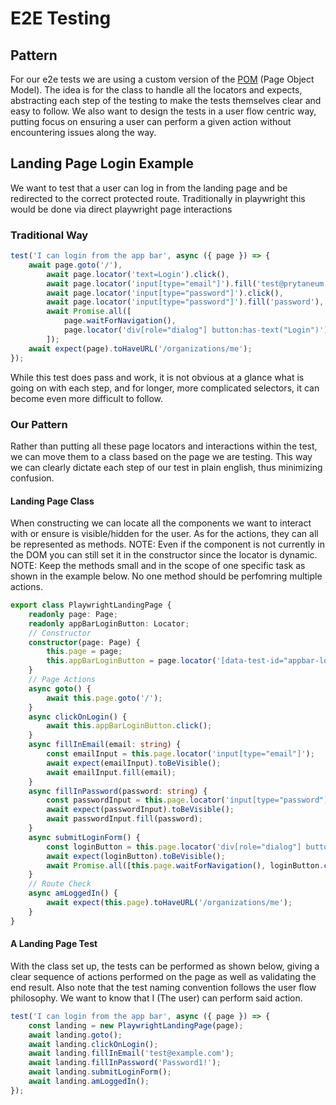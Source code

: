 # E2E Testing

## Pattern

For our e2e tests we are using a custom version of the [POM](https://playwright.dev/docs/pom) (Page Object Model). The idea is for the class to handle all the locators and expects, abstracting each step of the testing to make the tests themselves clear and easy to follow. We also want to design the tests in a user flow centric way, putting focus on ensuring a user can perform a given action without encountering issues along the way.

## Landing Page Login Example

We want to test that a user can log in from the landing page and be redirected to the correct protected route. Traditionally in playwright this would be done via direct playwright page interactions

### Traditional Way

```ts
test('I can login from the app bar', async ({ page }) => {
    await page.goto('/'),
        await page.locator('text=Login').click(),
        await page.locator('input[type="email"]').fill('test@prytaneum.io'),
        await page.locator('input[type="password"]').click(),
        await page.locator('input[type="password"]').fill('password'),
        await Promise.all([
            page.waitForNavigation(),
            page.locator('div[role="dialog"] button:has-text("Login")').click(),
        ]);
    await expect(page).toHaveURL('/organizations/me');
});
```

While this test does pass and work, it is not obvious at a glance what is going on with each step, and for longer, more complicated selectors, it can become even more difficult to follow.

### Our Pattern

Rather than putting all these page locators and interactions within the test, we can move them to a class based on the page we are testing. This way we can clearly dictate each step of our test in plain english, thus minimizing confusion.

#### Landing Page Class

When constructing we can locate all the components we want to interact with or ensure is visible/hidden for the user.
As for the actions, they can all be represented as methods.
NOTE: Even if the component is not currently in the DOM you can still set it in the constructor since the locator is dynamic.
NOTE: Keep the methods small and in the scope of one specific task as shown in the example below. No one method should be perfomring multiple actions.

```ts
export class PlaywrightLandingPage {
    readonly page: Page;
    readonly appBarLoginButton: Locator;
    // Constructor
    constructor(page: Page) {
        this.page = page;
        this.appBarLoginButton = page.locator('[data-test-id="appbar-login-button"]');
    }
    // Page Actions
    async goto() {
        await this.page.goto('/');
    }
    async clickOnLogin() {
        await this.appBarLoginButton.click();
    }
    async fillInEmail(email: string) {
        const emailInput = this.page.locator('input[type="email"]');
        await expect(emailInput).toBeVisible();
        await emailInput.fill(email);
    }
    async fillInPassword(password: string) {
        const passwordInput = this.page.locator('input[type="password"]').first();
        await expect(passwordInput).toBeVisible();
        await passwordInput.fill(password);
    }
    async submitLoginForm() {
        const loginButton = this.page.locator('div[role="dialog"] button:has-text("Login")');
        await expect(loginButton).toBeVisible();
        await Promise.all([this.page.waitForNavigation(), loginButton.click()]);
    }
    // Route Check
    async amLoggedIn() {
        await expect(this.page).toHaveURL('/organizations/me');
    }
}
```

#### A Landing Page Test

With the class set up, the tests can be performed as shown below, giving a clear sequence of actions performed on the page as well as validating the end result. Also note that the test naming convention follows the user flow philosophy. We want to know that I (The user) can perform said action.

```ts
test('I can login from the app bar', async ({ page }) => {
    const landing = new PlaywrightLandingPage(page);
    await landing.goto();
    await landing.clickOnLogin();
    await landing.fillInEmail('test@example.com');
    await landing.fillInPassword('Password1!');
    await landing.submitLoginForm();
    await landing.amLoggedIn();
});
```
